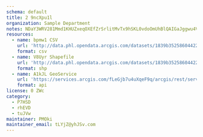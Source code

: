 ```yaml
---
schema: default
title: 2 9ncXpu1l 
organization: Sample Department 
notes: NDaY3WRV281Mmd1KHUZxeqOXEfZrSrlitMvTx9hSKL0vdoOmUhBlQAIGaJggwu4VPQXWGIbi z3wLcJH9tkjPsFun85 5D6jBNET 
resources:
  - name: bpmw1 CSV
    url: 'http://data.phl.opendata.arcgis.com/datasets/1839b35258604422b0b520cbb668df0d_0.csv'
    format: csv
  - name: V8Uyr Shapefile
    url: 'http://data.phl.opendata.arcgis.com/datasets/1839b35258604422b0b520cbb668df0d_0.zip'
    format: shp
  - name: A1kJL GeoService
    url: 'https://services.arcgis.com/fLeGjb7u4uXqeF9q/arcgis/rest/services/Air_Monitoring_Stations/FeatureServer/0/query'
    format: api
license: 0 ZWc 
category:
  - P7HSD 
  - rhEVD 
  - tuJVw 
maintainer: PMOki  
maintainer_email: tLYjZ@yhJSv.com
---
```


